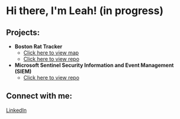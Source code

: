 <h1>Hi there, I'm Leah! (in progress)</h1>

<h2>Projects:</h2>

- <b>Boston Rat Tracker</b>
  - <a href="https://www.bostonrattracker.com/">Click here to view map</a>
  - <a href="https://github.com/boydlm/RatTracker">Click here to view repo</a>
- <b>Microsoft Sentinel Security Information and Event Management (SIEM)</b>
  - <a href="https://github.com/boydlm/Microsoft-Sentinel-SIEM">Click here to view repo</a>

<h2>Connect with me:</h2> 
<a href="https://www.linkedin.com/in/leah-boyd-3120651b5/">LinkedIn</a>
